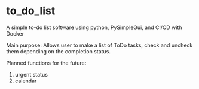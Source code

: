 # to_do_list
A simple to-do list software using python, PySimpleGui, and CI/CD with Docker

Main purpose:
Allows user to make a list of ToDo tasks, check and uncheck them depending on the completion status. 

Planned functions for the future:
1. urgent status
2. calendar